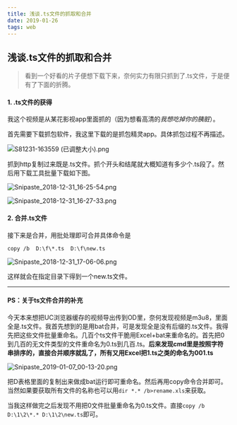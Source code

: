 ```yaml
---
title: 浅谈.ts文件的抓取和合并
date: 2019-01-26
tags: web
---
```


## 浅谈.ts文件的抓取和合并

> 看到一个好看的片子便想下载下来，奈何实力有限只抓到了.ts文件，于是便有了下面的折腾。   

#### 1.  .ts文件的获得

   我这个视频是从某花影视app里面抓的（因为想看高清的*我想吃掉你的胰脏*）。

首先需要下载抓包软件，我这里下载的是抓包精灵app。具体抓包过程不再描述。

![S81231-163559 (已调整大小).png](https://i.loli.net/2019/01/07/5c322c604df97.jpg)

抓到http复制过来既是.ts文件。抓个开头和结尾就大概知道有多少个.ts段了。然后用下载工具批量下载如下图。

![Snipaste_2018-12-31_16-25-54.png](https://i.loli.net/2019/01/07/5c322d2840241.jpg)

![Snipaste_2018-12-31_16-27-33.png](https://i.loli.net/2019/01/07/5c322d4eeaa47.jpg)

#### 2. 合并.ts文件

接下来是合并，用批处理即可合并具体命令是

`copy /b  D:\f\*.ts  D:\f\new.ts`

![Snipaste_2018-12-31_17-06-06.png](https://i.loli.net/2019/01/07/5c322dd02f9e3.jpg)

这样就会在指定目录下得到一个new.ts文件。

------

#### PS：关于ts文件合并的补充

今天本来想把UC浏览器缓存的视频导出传到OD里，奈何发现视频是m3u8，里面全是.ts文件。我首先想到的是用bat合并，可是发现全是没有后缀的.ts文件。我得先把这些文件批量重命名。几百个ts文件干脆用Excel+bat来重命名的。首先把0到几百的无文件类型的文件重命名为0.ts到几百.ts。**后来发现cmd里是按照字符串排序的，直接合并顺序就乱了，所有又用Excel把1.ts之类的命名为001.ts**

![Snipaste_2019-01-07_00-13-20.png](https://i.loli.net/2019/01/07/5c32341441038.jpg)

把D表格里面的复制出来做成bat运行即可重命名。然后再用copy命令合并即可。当然如果要获取所有文件的名称也可以用`dir *.* /b>rename.xls`来获取。

当我这样做完之后发现不用把0文件批量重命名为0.ts文件。直接`copy /b  D:\1\2\*.* D:\1\2\new.ts`即可。



